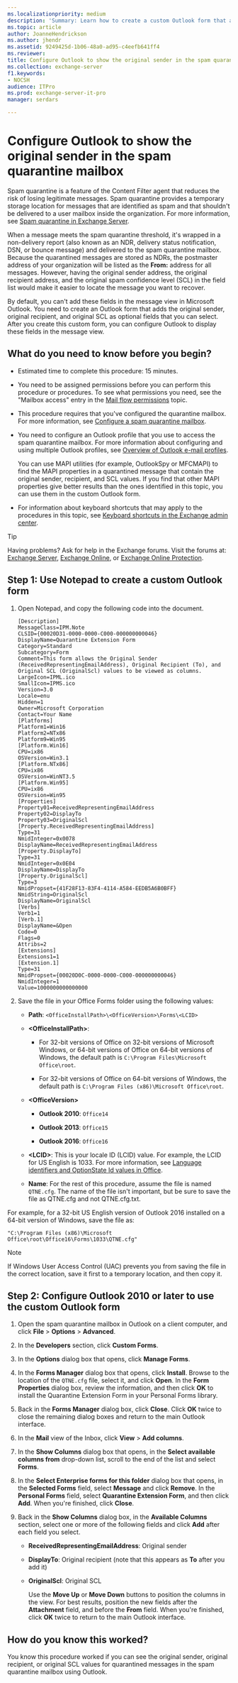 ```yaml
---
ms.localizationpriority: medium
description: 'Summary: Learn how to create a custom Outlook form that allows you to view the original sender, recipient, and SCL value for messages in the spam quarantine mailbox in Exchange Server 2016 or Exchange Server 2019.'
ms.topic: article
author: JoanneHendrickson
ms.author: jhendr
ms.assetid: 9249425d-1b06-48a0-ad95-c4eefb641ff4
ms.reviewer: 
title: Configure Outlook to show the original sender in the spam quarantine mailbox
ms.collection: exchange-server
f1.keywords:
- NOCSH
audience: ITPro
ms.prod: exchange-server-it-pro
manager: serdars

---
```


# Configure Outlook to show the original sender in the spam quarantine mailbox

Spam quarantine is a feature of the Content Filter agent that reduces the risk of losing legitimate messages. Spam quarantine provides a temporary storage location for messages that are identified as spam and that shouldn't be delivered to a user mailbox inside the organization. For more information, see [Spam quarantine in Exchange Server](spam-quarantine.md).

When a message meets the spam quarantine threshold, it's wrapped in a non-delivery report (also known as an NDR, delivery status notification, DSN, or bounce message) and delivered to the spam quarantine mailbox. Because the quarantined messages are stored as NDRs, the postmaster address of your organization will be listed as the **From:** address for all messages. However, having the original sender address, the original recipient address, and the original spam confidence level (SCL) in the field list would make it easier to locate the message you want to recover.

By default, you can't add these fields in the message view in Microsoft Outlook. You need to create an Outlook form that adds the original sender, original recipient, and original SCL as optional fields that you can select. After you create this custom form, you can configure Outlook to display these fields in the message view.

## What do you need to know before you begin?

- Estimated time to complete this procedure: 15 minutes.

- You need to be assigned permissions before you can perform this procedure or procedures. To see what permissions you need, see the "Mailbox access" entry in the [Mail flow permissions](../../permissions/feature-permissions/mail-flow-permissions.md) topic.

- This procedure requires that you've configured the quarantine mailbox. For more information, see [Configure a spam quarantine mailbox](configure-quarantine-mailboxes.md).

- You need to configure an Outlook profile that you use to access the spam quarantine mailbox. For more information about configuring and using multiple Outlook profiles, see [Overview of Outlook e-mail profiles](https://support.microsoft.com/office/f544c1ba-3352-4b3b-be0b-8d42a540459d).

  You can use MAPI utilities (for example, OutlookSpy or MFCMAPI) to find the MAPI properties in a quarantined message that contain the original sender, recipient, and SCL values. If you find that other MAPI properties give better results than the ones identified in this topic, you can use them in the custom Outlook form.

- For information about keyboard shortcuts that may apply to the procedures in this topic, see [Keyboard shortcuts in the Exchange admin center](../../about-documentation/exchange-admin-center-keyboard-shortcuts.md).

> [!TIP]
> Having problems? Ask for help in the Exchange forums. Visit the forums at: [Exchange Server](https://social.technet.microsoft.com/forums/office/home?category=exchangeserver), [Exchange Online](https://social.technet.microsoft.com/forums/msonline/home?forum=onlineservicesexchange), or [Exchange Online Protection](https://social.technet.microsoft.com/forums/forefront/home?forum=FOPE).

## Step 1: Use Notepad to create a custom Outlook form

1. Open Notepad, and copy the following code into the document.

   ```text
   [Description]
   MessageClass=IPM.Note
   CLSID={00020D31-0000-0000-C000-000000000046}
   DisplayName=Quarantine Extension Form
   Category=Standard
   Subcategory=Form
   Comment=This form allows the Original Sender (ReceivedRepresentingEmailAddress), Original Recipient (To), and Original SCL (OriginalScl) values to be viewed as columns.
   LargeIcon=IPML.ico
   SmallIcon=IPMS.ico
   Version=3.0
   Locale=enu
   Hidden=1
   Owner=Microsoft Corporation
   Contact=Your Name
   [Platforms]
   Platform1=Win16
   Platform2=NTx86
   Platform9=Win95
   [Platform.Win16]
   CPU=ix86
   OSVersion=Win3.1
   [Platform.NTx86]
   CPU=ix86
   OSVersion=WinNT3.5
   [Platform.Win95]
   CPU=ix86
   OSVersion=Win95
   [Properties]
   Property01=ReceivedRepresentingEmailAddress
   Property02=DisplayTo
   Property03=OriginalScl
   [Property.ReceivedRepresentingEmailAddress]
   Type=31
   NmidInteger=0x0078
   DisplayName=ReceivedRepresentingEmailAddress
   [Property.DisplayTo]
   Type=31
   NmidInteger=0x0E04
   DisplayName=DisplayTo
   [Property.OriginalScl]
   Type=3
   NmidPropset={41F28F13-83F4-4114-A584-EEDB5A6B0BFF}
   NmidString=OriginalScl
   DisplayName=OriginalScl
   [Verbs]
   Verb1=1
   [Verb.1]
   DisplayName=&Open
   Code=0
   Flags=0
   Attribs=2
   [Extensions]
   Extensions1=1
   [Extension.1]
   Type=31
   NmidPropset={00020D0C-0000-0000-C000-000000000046}
   NmidInteger=1
   Value=1000000000000000
   ```

2. Save the file in your Office Forms folder using the following values:

   - **Path**: `<OfficeInstallPath>\<OfficeVersion>\Forms\<LCID>`

   - **\<OfficeInstallPath\>**:

     - For 32-bit versions of Office on 32-bit versions of Microsoft Windows, or 64-bit versions of Office on 64-bit versions of Windows, the default path is `C:\Program Files\Microsoft Office\root`.

     - For 32-bit versions of Office on 64-bit versions of Windows, the default path is `C:\Program Files (x86)\Microsoft Office\root`.

   - **\<OfficeVersion\>**

     - **Outlook 2010**: `Office14`

     - **Outlook 2013**: `Office15`

     - **Outlook 2016**: `Office16`

   - **\<LCID\>**: This is your locale ID (LCID) value. For example, the LCID for US English is 1033. For more information, see [Language identifiers and OptionState Id values in Office](/deployoffice/office2016/language-identifiers-and-optionstate-id-values-in-office-2016).

   - **Name**: For the rest of this procedure, assume the file is named `QTNE.cfg`. The name of the file isn't important, but be sure to save the file as QTNE.cfg and not QTNE.cfg.txt.

For example, for a 32-bit US English version of Outlook 2016 installed on a 64-bit version of Windows, save the file as:

`"C:\Program Files (x86)\Microsoft Office\root\Office16\Forms\1033\QTNE.cfg"`

> [!NOTE]
> If Windows User Access Control (UAC) prevents you from saving the file in the correct location, save it first to a temporary location, and then copy it.

## Step 2: Configure Outlook 2010 or later to use the custom Outlook form

1. Open the spam quarantine mailbox in Outlook on a client computer, and click **File** \> **Options** \> **Advanced**.

2. In the **Developers** section, click **Custom Forms**.

3. In the **Options** dialog box that opens, click **Manage Forms**.

4. In the **Forms Manager** dialog box that opens, click **Install**. Browse to the location of the `QTNE.cfg` file, select it, and click **Open**. In the **Form Properties** dialog box, review the information, and then click **OK** to install the Quarantine Extension Form in your Personal Forms library.

5. Back in the **Forms Manager** dialog box, click **Close**. Click **OK** twice to close the remaining dialog boxes and return to the main Outlook interface.

6. In the **Mail** view of the Inbox, click **View** \> **Add columns**.

7. In the **Show Columns** dialog box that opens, in the **Select available columns from** drop-down list, scroll to the end of the list and select **Forms**.

8. In the **Select Enterprise forms for this folder** dialog box that opens, in the **Selected Forms** field, select **Message** and click **Remove**. In the **Personal Forms** field, select **Quarantine Extension Form**, and then click **Add**. When you're finished, click **Close**.

9. Back in the **Show Columns** dialog box, in the **Available Columns** section, select one or more of the following fields and click **Add** after each field you select.

   - **ReceivedRepresentingEmailAddress**: Original sender

   - **DisplayTo**: Original recipient (note that this appears as **To** after you add it)

   - **OriginalScl**: Original SCL

     Use the **Move Up** or **Move Down** buttons to position the columns in the view. For best results, position the new fields after the **Attachment** field, and before the **From** field. When you're finished, click **OK** twice to return to the main Outlook interface.

## How do you know this worked?

You know this procedure worked if you can see the original sender, original recipient, or original SCL values for quarantined messages in the spam quarantine mailbox using Outlook.